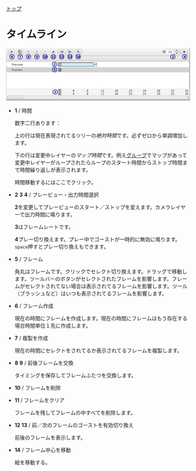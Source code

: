 [トップ](userguide.md)

# タイムライン

![Timeline section](../../docs/timeline.jpg)

- **1** / 時間

    数字二行あります：

    上の行は現在表現されてるツリーの*絶対時間*です。必ずゼロから単調増加します。

    下の行は変更中レイヤーの*マップ時間*です。例え[グループ](group_layer.md)でマップがあって変更中レイヤーがループされたらループのスタート時間からストップ時間まで時間繰り返しが表示されます。

    時間移動するにはここでクリック。

- **2** **3** **4** / プレービュー・出力時間選択

    **2**を変更してプレービューのスタート／ストップを変えます。カメラレイヤーで出力時間に鳴ります。

    **3**はフレームレートです。

    **4**プレー切り換えます。プレー中でゴーストが一時的に無効に鳴ります。`space`押すとプレー切り換えもできます。

- **5** / フレーム

    角丸はフレームです。クリックでセレクト切り換えます。ドラッグで移動します。ツールバーのボタンがセレクトされたフレームを影響します。フレームがセレクトされてない場合は表示されてるフレームを影響します。ツール（ブラッシュなど）はいつも表示されてるフレームを影響します。

- **6** / フレーム作成

    現在の時間にフレームを作成します。現在の時間にフレームはもう存在する場合時間単位１先に作成します。

- **7** / 複製を作成

    現在の時間にセレクトをされてるか表示されてるフレームを複製します。

- **8** **9** / 前後フレームを交換

    タイミングを保存してフレームふたつを交換します。

- **10** / フレームを削除

- **11** / フレームをクリア

    フレームを残してフレームの中すべてを削除します。

- **12** **13** / 前／次のフレームのゴーストを有効切り換え

    前後のフレームを表示します。

- **14** / フレーム中心を移動

    絵を移動する。
